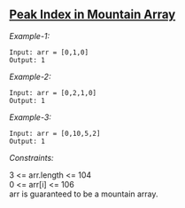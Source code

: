 ## [Peak Index in Mountain Array](https://leetcode.com/problems/peak-index-in-a-mountain-array/submissions/)

*Example-1:*
```
Input: arr = [0,1,0] 
Output: 1
```

*Example-2:*
```
Input: arr = [0,2,1,0]
Output: 1
```

*Example-3:*
```
Input: arr = [0,10,5,2]
Output: 1
```

*Constraints:*

3 <= arr.length <= 104 <br/>
0 <= arr[i] <= 106 <br/>
arr is guaranteed to be a mountain array. <br/>
